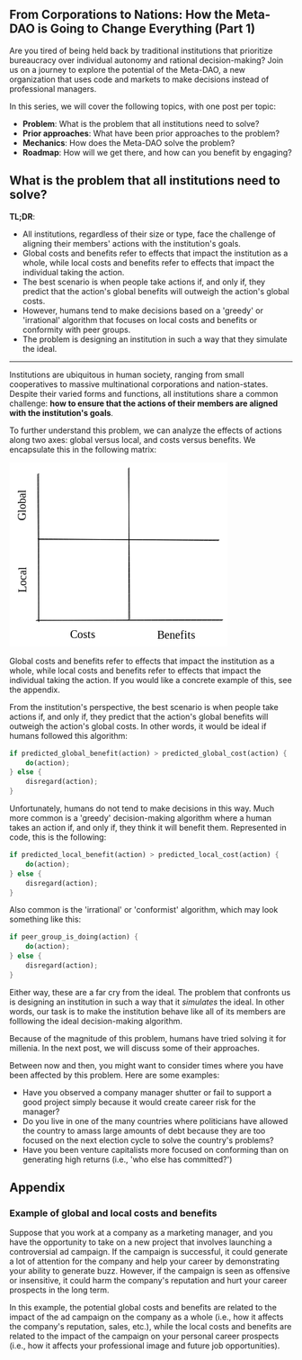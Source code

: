 ## From Corporations to Nations: How the Meta-DAO is Going to Change Everything (Part 1)

Are you tired of being held back by traditional institutions that prioritize bureaucracy over individual autonomy and rational decision-making? Join us on a journey to explore the potential of the Meta-DAO, a new organization that uses code and markets to make decisions instead of professional managers. 

In this series, we will cover the following topics, with one post per topic:
- **Problem**: What is the problem that all institutions need to solve? 
- **Prior approaches**: What have been prior approaches to the problem?
- **Mechanics**: How does the Meta-DAO solve the problem?
- **Roadmap**: How will we get there, and how can you benefit by engaging?

## What is the problem that all institutions need to solve?

**TL;DR**:
- All institutions, regardless of their size or type, face the challenge of aligning their members' actions with the institution's goals.
- Global costs and benefits refer to effects that impact the institution as a whole, while local costs and benefits refer to effects that impact the individual taking the action.
- The best scenario is when people take actions if, and only if, they predict that the action's global benefits will outweigh the action's global costs.
- However, humans tend to make decisions based on a 'greedy' or 'irrational' algorithm that focuses on local costs and benefits or conformity with peer groups.
- The problem is designing an institution in such a way that they simulate the ideal.

--- 

Institutions are ubiquitous in human society, ranging from small cooperatives to massive multinational corporations and nation-states. Despite their varied forms and functions, all institutions share a common challenge: **how to ensure that the actions of their members are aligned with the institution's goals**.

To further understand this problem, we can analyze the effects of actions along two axes: global versus local, and costs versus benefits. We encapsulate this in the following matrix:

![decision 2x2](media/decision2x2.excalidraw.png)

Global costs and benefits refer to effects that impact the institution as a whole, while local costs and benefits refer to effects that impact the individual taking the action. If you would like a concrete example of this, see the appendix.

From the institution's perspective, the best scenario is when people take actions if, and only if, they predict that the action's global benefits will outweigh the action's global costs. In other words, it would be ideal if humans followed this algorithm:

```rust
if predicted_global_benefit(action) > predicted_global_cost(action) {
    do(action);
} else {
    disregard(action);
}
```

Unfortunately, humans do not tend to make decisions in this way. Much more common is a 'greedy' decision-making algorithm where a human takes an action if, and only if, they think it will benefit them. Represented in code, this is the following: 

```rust
if predicted_local_benefit(action) > predicted_local_cost(action) {
    do(action);
} else {
    disregard(action);
}
```

Also common is the 'irrational' or 'conformist' algorithm, which may look something like this:

```rust
if peer_group_is_doing(action) {
    do(action);
} else {
    disregard(action);
}
```

Either way, these are a far cry from the ideal. The problem that confronts us is designing an institution in such a way that it *simulates* the ideal. In other words, our task is to make the institution behave like all of its members are folllowing the ideal decision-making algorithm.

Because of the magnitude of this problem, humans have tried solving it for millenia. In the next post, we will discuss some of their approaches.

Between now and then, you might want to consider times where you have been affected by this problem. Here are some examples:
- Have you observed a company manager shutter or fail to support a good project simply because it would create career risk for the manager?
- Do you live in one of the many countries where politicians have allowed the country to amass large amounts of debt because they are too focused on the next election cycle to solve the country's problems?
- Have you been venture capitalists more focused on conforming than on generating high returns (i.e., 'who else has committed?')

## Appendix 

### Example of global and local costs and benefits

Suppose that you work at a company as a marketing manager, and you have the opportunity to take on a new project that involves launching a controversial ad campaign. If the campaign is successful, it could generate a lot of attention for the company and help your career by demonstrating your ability to generate buzz. However, if the campaign is seen as offensive or insensitive, it could harm the company's reputation and hurt your career prospects in the long term.

In this example, the potential global costs and benefits are related to the impact of the ad campaign on the company as a whole (i.e., how it affects the company's reputation, sales, etc.), while the local costs and benefits are related to the impact of the campaign on your personal career prospects (i.e., how it affects your professional image and future job opportunities).
